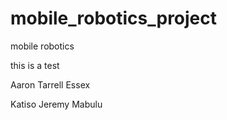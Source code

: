 # mobile_robotics_project
mobile robotics 

this is a test 

Aaron Tarrell Essex

Katiso Jeremy Mabulu